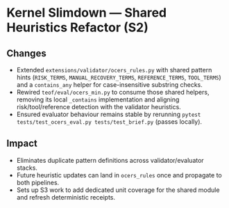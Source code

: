# Kernel Slimdown — Shared Heuristics Refactor (S2)

## Changes
- Extended `extensions/validator/ocers_rules.py` with shared pattern hints (`RISK_TERMS`, `MANUAL_RECOVERY_TERMS`, `REFERENCE_TERMS`, `TOOL_TERMS`) and a `contains_any` helper for case-insensitive substring checks.
- Rewired `teof/eval/ocers_min.py` to consume those shared helpers, removing its local `_contains` implementation and aligning risk/tool/reference detection with the validator heuristics.
- Ensured evaluator behaviour remains stable by rerunning `pytest tests/test_ocers_eval.py tests/test_brief.py` (passes locally).

## Impact
- Eliminates duplicate pattern definitions across validator/evaluator stacks.
- Future heuristic updates can land in `ocers_rules` once and propagate to both pipelines.
- Sets up S3 work to add dedicated unit coverage for the shared module and refresh deterministic receipts.
